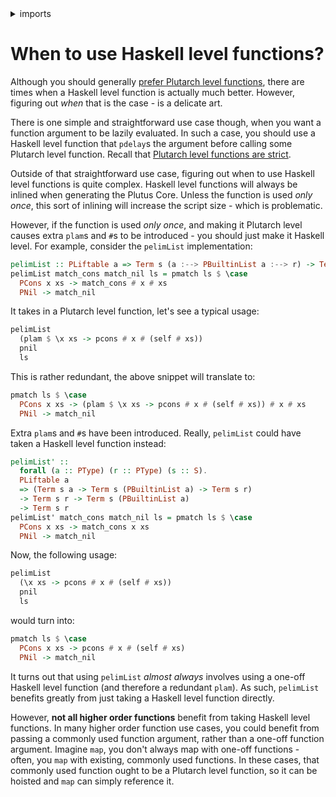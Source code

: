 <details>
<summary> imports </summary>
<p>

```haskell
module Plutarch.Docs.UsingHaskellLevelFunctions (pelimList, pelimList') where
import Plutarch.Prelude hiding (pelimList)
```

</p>
</details>

# When to use Haskell level functions?

Although you should generally [prefer Plutarch level functions](./PreferPlutarchFunctions.md), there are times when a Haskell level function is actually much better. However, figuring out _when_ that is the case - is a delicate art.

There is one simple and straightforward use case though, when you want a function argument to be lazily evaluated. In such a case, you should use a Haskell level function that `pdelay`s the argument before calling some Plutarch level function. Recall that [Plutarch level functions are strict](./PlutarchFunctionsStrict.md).

Outside of that straightforward use case, figuring out when to use Haskell level functions is quite complex. Haskell level functions will always be inlined when generating the Plutus Core. Unless the function is used _only once_, this sort of inlining will increase the script size - which is problematic.

However, if the function is used _only once_, and making it Plutarch level causes extra `plam`s and `#`s to be introduced - you should just make it Haskell level. For example, consider the `pelimList` implementation:

```haskell
pelimList :: PLiftable a => Term s (a :--> PBuiltinList a :--> r) -> Term s r -> Term s (PBuiltinList a) -> Term s r
pelimList match_cons match_nil ls = pmatch ls $ \case
  PCons x xs -> match_cons # x # xs
  PNil -> match_nil
```

It takes in a Plutarch level function, let's see a typical usage:

```hs
pelimList
  (plam $ \x xs -> pcons # x # (self # xs))
  pnil
  ls
```

This is rather redundant, the above snippet will translate to:

```hs
pmatch ls $ \case
  PCons x xs -> (plam $ \x xs -> pcons # x # (self # xs)) # x # xs
  PNil -> match_nil
```

Extra `plam`s and `#`s have been introduced. Really, `pelimList` could have taken a Haskell level function instead:

```haskell
pelimList' ::
  forall (a :: PType) (r :: PType) (s :: S).
  PLiftable a
  => (Term s a -> Term s (PBuiltinList a) -> Term s r)
  -> Term s r -> Term s (PBuiltinList a)
  -> Term s r
pelimList' match_cons match_nil ls = pmatch ls $ \case
  PCons x xs -> match_cons x xs
  PNil -> match_nil
```

Now, the following usage:

```hs
pelimList
  (\x xs -> pcons # x # (self # xs))
  pnil
  ls
```

would turn into:

```hs
pmatch ls $ \case
  PCons x xs -> pcons # x # (self # xs)
  PNil -> match_nil
```

It turns out that using `pelimList` _almost always_ involves using a one-off Haskell level function (and therefore a redundant `plam`). As such, `pelimList` benefits greatly from just taking a Haskell level function directly.

However, **not all higher order functions** benefit from taking Haskell level functions. In many higher order function use cases, you could benefit from passing a commonly used function argument, rather than a one-off function argument. Imagine `map`, you don't always map with one-off functions - often, you `map` with existing, commonly used functions. In these cases, that commonly used function ought to be a Plutarch level function, so it can be hoisted and `map` can simply reference it.
